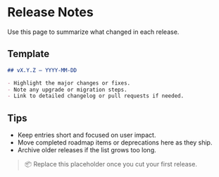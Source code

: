 # Release Notes

Use this page to summarize what changed in each release.

## Template

```markdown
## vX.Y.Z — YYYY-MM-DD

- Highlight the major changes or fixes.
- Note any upgrade or migration steps.
- Link to detailed changelog or pull requests if needed.
```

## Tips

- Keep entries short and focused on user impact.
- Move completed roadmap items or deprecations here as they ship.
- Archive older releases if the list grows too long.

> 📦 Replace this placeholder once you cut your first release.
